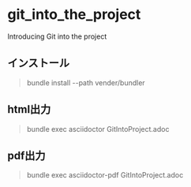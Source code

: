 # git_into_the_project
Introducing Git into the project


## インストール
 > bundle install --path vender/bundler

## html出力
 > bundle exec asciidoctor GitIntoProject.adoc

## pdf出力
 > bundle exec asciidoctor-pdf GitIntoProject.adoc
